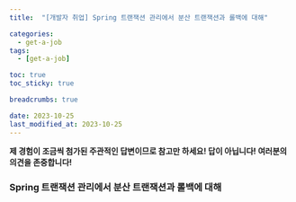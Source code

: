 ```yaml
---
title:  "[개발자 취업] Spring 트랜잭션 관리에서 분산 트랜잭션과 롤백에 대해"

categories:
  - get-a-job
tags:
  - [get-a-job]

toc: true
toc_sticky: true

breadcrumbs: true

date: 2023-10-25
last_modified_at: 2023-10-25
---
```


**제 경험이 조금씩 첨가된 주관적인 답변이므로 참고만 하세요! 답이 아닙니다! 여러분의 의견을 존중합니다!**

### Spring 트랜잭션 관리에서 분산 트랜잭션과 롤백에 대해
